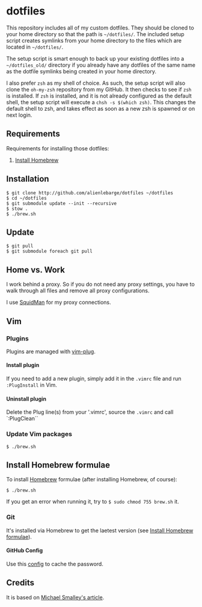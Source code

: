 dotfiles
=========

This repository includes all of my custom dotfiles.  They should be cloned to
your home directory so that the path is `~/dotfiles/`.  The included setup
script creates symlinks from your home directory to the files which are located
in `~/dotfiles/`.

The setup script is smart enough to back up your existing dotfiles into a
`~/dotfiles_old/` directory if you already have any dotfiles of the same name as
the dotfile symlinks being created in your home directory.

I also prefer `zsh` as my shell of choice.  As such, the setup script will also
clone the `oh-my-zsh` repository from my GitHub. It then checks to see if `zsh`
is installed.  If `zsh` is installed, and it is not already configured as the
default shell, the setup script will execute a `chsh -s $(which zsh)`.  This
changes the default shell to zsh, and takes effect as soon as a new zsh is
spawned or on next login.

## Requirements

Requirements for installing those dotfiles:
 1. [Install Homebrew](https://brew.sh/)

## Installation

    $ git clone http://github.com/alienlebarge/dotfiles ~/dotfiles
    $ cd ~/dotfiles
    $ git submodule update --init --recursive
    $ stow .
    $ ./brew.sh

## Update

    $ git pull
    $ git submodule foreach git pull

## Home vs. Work

I work behind a proxy. So if you do not need any proxy settings, you have to
walk through all files and remove all proxy configurations.

I use [SquidMan](http://squidman.net) for my proxy connections.

## Vim

### Plugins

Plugins are managed with [vim-plug](https://github.com/junegunn/vim-plug).

#### Install plugin

If you need to add a new plugin, simply add it in the `.vimrc` file and run
`:PlugInstall` in Vim.

#### Uninstall plugin

Delete the Plug line(s) from your '.vimrc', source the `.vimrc` and call
`:PlugClean``

### Update Vim packages

```
$ ./brew.sh
```

## Install Homebrew formulae

To install [Homebrew](http://brew.sh/) formulae (after installing Homebrew, of
course):

```
$ ./brew.sh
```

If you get an error when running it, try to `$ sudo chmod 755 brew.sh` it.


### Git

It's installed via Homebrew to get the laetest version (see [Install Homebrew
formulae](#install-homebrew-formulae)).

#### GitHub Config

Use this
[config](https://help.github.com/articles/caching-your-github-password-in-git/)
to cache the password.

## Credits

It is based on [Michael Smalley's article](http://blog.smalleycreative.com/tutorials/using-git-and-github-to-manage-your-dotfiles/).
